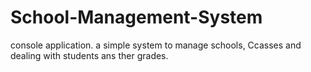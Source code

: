 # School-Management-System
console application.
a simple system to manage schools, Ccasses and dealing with students ans ther grades. 

